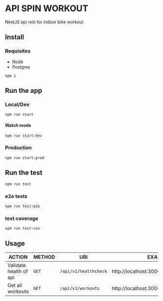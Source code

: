 # API SPIN WORKOUT
NestJS api rest for indoor bike workout

## Install

### Requisites
- Node
- Postgres

`npm i`

## Run the app

### Local/Dev
`npm run start`

#### Watch mode
`npm run start:dev`

### Production
`npm run start:prod`

## Run the test
`npm run test`

### e2e tests
`npm run test:e2e`

### test coverage
`npm run test:cov`

## Usage

| ACTION | METHOD  | URI               | EXAMPLE               | 
|--------|---------|-------------------|-----------------------|
| Validate health of api | `GET`   | `/api/v1/healthcheck` |  http://localhost:3000/api/v1/healthcheck |
| Get all workouts | `GET`   | `/api/v1/workouts` |  http://localhost:3000/api/v1/workouts |
